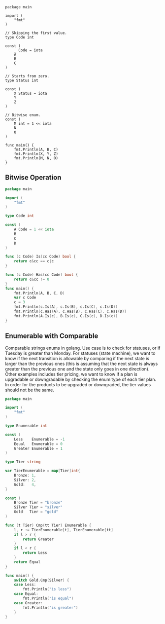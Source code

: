 ```golang
package main

import (
	"fmt"
)

// Skipping the first value.
type Code int

const (
	_ Code = iota
	A
	B
	C
)

// Starts from zero.
type Status int

const (
	X Status = iota
	Y
	Z
)

// Bitwise enum.
const (
	M int = 1 << iota
	N
	O
)

func main() {
	fmt.Println(A, B, C)
	fmt.Println(X, Y, Z)
	fmt.Println(M, N, O)
}
```


## Bitwise Operation

```go
package main

import (
	"fmt"
)

type Code int

const (
	A Code = 1 << iota
	B
	C
	D
)

func (c Code) Is(cc Code) bool {
	return c&cc == c|c
}

func (c Code) Has(cc Code) bool {
	return c&cc != 0
}
func main() {
	fmt.Println(A, B, C, D)
	var c Code
	c = 3
	fmt.Println(c.Is(A), c.Is(B), c.Is(C), c.Is(D))
	fmt.Println(c.Has(A), c.Has(B), c.Has(C), c.Has(D))
	fmt.Println(A.Is(c), B.Is(c), C.Is(c), D.Is(c))
}
```


## Enumerable with Comparable



Comparable strings enums in golang. Use case is to check for statuses, or if Tuesday is greater than Monday. For statuses (state machine), we want to know if the next transition is allowable by comparing if the next state is larger than the previous ones (this is assuming that the next state is always greater than the previous one and the state only goes in one direction). Other examples includes tier pricing, we want to know if a plan is upgradable or downgradable by checking the enum type of each tier plan. In order for the products to be upgraded or downgraded, the tier values should not be the same.

```go
package main

import (
	"fmt"
)

type Enumerable int

const (
	Less    Enumerable = -1
	Equal   Enumerable = 0
	Greater Enumerable = 1
)

type Tier string

var TierEnumerable = map[Tier]int{
	Bronze: 1,
	Silver: 2,
	Gold:   4,
}

const (
	Bronze Tier = "bronze"
	Silver Tier = "silver"
	Gold   Tier = "gold"
)

func (t Tier) Cmp(tt Tier) Enumerable {
	l, r := TierEnumerable[t], TierEnumerable[tt]
	if l > r {
		return Greater
	}
	if l < r {
		return Less
	}
	return Equal
}

func main() {
	switch Gold.Cmp(Silver) {
	case Less:
		fmt.Println("is less")
	case Equal:
		fmt.Println("is equal")
	case Greater:
		fmt.Println("is greater")
	}
}
```
